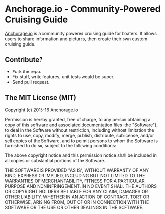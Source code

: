 # Anchorage.io - Community-Powered Cruising Guide

[Anchorage.io](http://anchorage.io) is a community powered cruising guide for boaters. It allows users to share information and pictures, then create their own custom cruising guide.

## Contribute?

- Fork the repo.
- Fix stuff, write features, unit tests would be super.
- Send pull request.

## The MIT License (MIT)

Copyright (c) 2015-16 Anchorage.io

Permission is hereby granted, free of charge, to any person obtaining a copy
of this software and associated documentation files (the "Software"), to deal
in the Software without restriction, including without limitation the rights
to use, copy, modify, merge, publish, distribute, sublicense, and/or sell
copies of the Software, and to permit persons to whom the Software is
furnished to do so, subject to the following conditions:

The above copyright notice and this permission notice shall be included in all
copies or substantial portions of the Software.

THE SOFTWARE IS PROVIDED "AS IS", WITHOUT WARRANTY OF ANY KIND, EXPRESS OR
IMPLIED, INCLUDING BUT NOT LIMITED TO THE WARRANTIES OF MERCHANTABILITY,
FITNESS FOR A PARTICULAR PURPOSE AND NONINFRINGEMENT. IN NO EVENT SHALL THE
AUTHORS OR COPYRIGHT HOLDERS BE LIABLE FOR ANY CLAIM, DAMAGES OR OTHER
LIABILITY, WHETHER IN AN ACTION OF CONTRACT, TORT OR OTHERWISE, ARISING FROM,
OUT OF OR IN CONNECTION WITH THE SOFTWARE OR THE USE OR OTHER DEALINGS IN THE
SOFTWARE.
